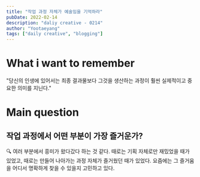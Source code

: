 ```yaml
---
title: "작업 과정 자체가 예술임을 기억하라"
pubDate: 2022-02-14
description: "daliy creative - 0214"
author: "Yootaeyang"
tags: ["daily creative", "blogging"]
---
```


# What i want to remember

"당신의 인생에 있어서는 최종 결과물보다 그것을 생산하는 과정이 훨씬 실제적이고 중요한 의미를 지닌다."

# Main question

## 작업 과정에서 어떤 부분이 가장 즐거운가?

🔍 여러 부분에서 흥미가 왔다갔다 하는 것 같다. 때로는 기획 자체로만 재밌었을 때가 있었고, 때로는 만들어 나아가는 과정 자체가 즐거웠던 때가 있었다. 요즘에는 그 즐거움을 어디서 명확하게 찾을 수 있을지 고민하고 있다.
